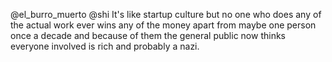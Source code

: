 @el_burro_muerto @shi It's like startup culture but no one who does any of the actual work ever wins any of the money apart from maybe one person once a decade and because of them the general public now thinks everyone involved is rich and probably a nazi.